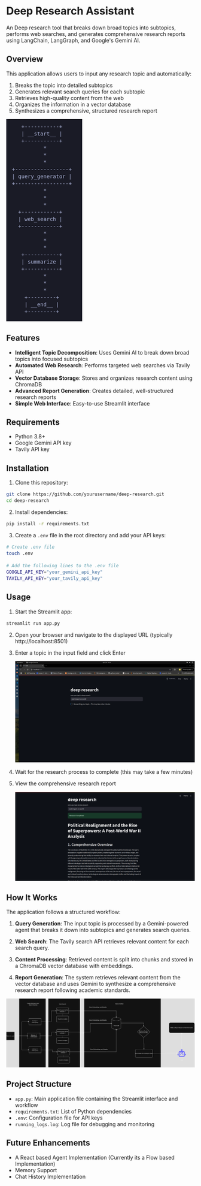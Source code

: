 # Deep Research Assistant

An Deep research tool that breaks down broad topics into subtopics, performs web searches, and generates comprehensive research reports using LangChain, LangGraph, and Google's Gemini AI.

## Overview

This application allows users to input any research topic and automatically:

1. Breaks the topic into detailed subtopics
2. Generates relevant search queries for each subtopic
3. Retrieves high-quality content from the web
4. Organizes the information in a vector database
5. Synthesizes a comprehensive, structured research report

![Flow Diagram](images/flow.png)

## Features

- **Intelligent Topic Decomposition**: Uses Gemini AI to break down broad topics into focused subtopics
- **Automated Web Research**: Performs targeted web searches via Tavily API
- **Vector Database Storage**: Stores and organizes research content using ChromaDB
- **Advanced Report Generation**: Creates detailed, well-structured research reports
- **Simple Web Interface**: Easy-to-use Streamlit interface

## Requirements

- Python 3.8+
- Google Gemini API key
- Tavily API key

## Installation

1. Clone this repository:
```bash
git clone https://github.com/yourusername/deep-research.git
cd deep-research
```

2. Install dependencies:
```bash
pip install -r requirements.txt
```

3. Create a `.env` file in the root directory and add your API keys:
```bash
# Create .env file
touch .env

# Add the following lines to the .env file
GOOGLE_API_KEY="your_gemini_api_key"
TAVILY_API_KEY="your_tavily_api_key"
```

## Usage

1. Start the Streamlit app:
```bash
streamlit run app.py
```

2. Open your browser and navigate to the displayed URL (typically http://localhost:8501)

3. Enter a topic in the input field and click Enter

   ![Starting Research](images/start_research.png)

4. Wait for the research process to complete (this may take a few minutes)

5. View the comprehensive research report

   ![Research Results](images/end_research.png)

## How It Works

The application follows a structured workflow:

1. **Query Generation**: The input topic is processed by a Gemini-powered agent that breaks it down into subtopics and generates search queries.

2. **Web Search**: The Tavily search API retrieves relevant content for each search query.

3. **Content Processing**: Retrieved content is split into chunks and stored in a ChromaDB vector database with embeddings.

4. **Report Generation**: The system retrieves relevant content from the vector database and uses Gemini to synthesize a comprehensive research report following academic standards.


![Flow Diagram](images/deep_search.drawio.png)


## Project Structure

- `app.py`: Main application file containing the Streamlit interface and workflow
- `requirements.txt`: List of Python dependencies
- `.env`: Configuration file for API keys
- `running_logs.log`: Log file for debugging and monitoring


## Future Enhancements

- A React based Agent Implementation (Currently its a Flow based Implementation)
- Memory Support
- Chat History Implementation



